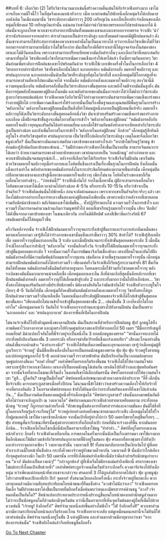 ##บทที่ 6: เลือกวิชา (2)
ได้รับวิชาจำนวนมากเช่นนี้สร้างความตื่นเต้นให้กับจ้าวเฟิงอย่างมาก เขาไม่อาจเก็บความดีใจนี้ไว้ ในที่สุดจึงแหงนหน้าหัวเราะ เมื่อเวลาผ่านพ้นไปพักหนึ่งเด็กหนุ่มจึงได้กลับมาสงบดังเดิม
ในเมืองเมฆานั้น วิชาระดับกลางมีค่าราวๆ 200 เหรียญเงิน และเบี้ยเลี้ยงประจำเดือนของเด็กหนุ่มก็เพียงแค่ 10 เหรียญเงินเท่านั้น
แน่นอนว่าเขาไม่อาจนำวิชาของพรรคออกไปขายด้านนอกได้ มิเช่นนั้นจะถูกลงโทษ พวกเขาจะทำลายการฝึกฝนทั้งหมดของเขาและเตะเขาออกจากพรรค
จ้าวเฟิง ‘นำ’ ตำรานับร้อยออกจากหอตำรา ตำราส่วนมากเป็นตำราระดับสูง และทั้งหมดล้วนเคยมีผู้ฝึกฝนมาแล้ว ดังนั้นเขาจะสามารถใช้ประสบการณ์ของพวกเขาเหล่านั้นในเป็นแนวทางได้
ทว่าการเลือกวิชาเพียงไม่กี่วิชาออกมาจากตำรามากมายนี้นับว่าไม่ใช่เรื่องง่าย
มันเป็นเรื่องดีที่ตำราเหล่านี้ได้ถูกจดจำลงในสมองของเขาและไม่มีวันลบเลือน เพราะเขาสามารถเปรียบเทียบพวกมันกับตำราอื่นๆ และเลือกวิชาที่เหมาะสมกับเขามากที่สุดได้
วิชาเพียงหนึ่งวิชาก็สามารถเพิ่มความแข็งแกร่งให้เขาได้แล้ว ยิ่งเมื่อรวมกันหลายๆ วิชา มันย่อมเพิ่มระดับการฝึกฝนของเขาไปพร้อมกันด้วย
จ้าวเฟิงใช้เวลาเพียงครึ่งชั่วโมงในการเลือกวิชา 4 วิชาออกจากตำรานับร้อย วิชาที่เขาเลือกนั้นได้แก่ นภาลอยล่อง หมัดมังกรคลั่ง ลมหายใจผลักวายุ และศรฝนอุกกาบาต
นภาลอยล่องนั้นนับเป็นวิชาที่ระดับสูงที่สุดในวิชาทั้งสี่ และเด็กหนุ่มก็มีโอกาสสูงที่จะสามารถหาส่วนที่หายไปของมันเจอได้
จากนั้นคือ หมัดมังกรคลั่งและลมหายใจผลักวายุ สองวิชานี้มีความหนุนเนืองกัน
หมัดมังกรคลั่งนั้นเป็นวิชาระดับกลางขั้นสุดยอด และพลังโจมตีจากมันนั้นสูงยิ่ง มันคือการทุ่มพลังทั้งหมดของผู้ฝึกลงในหมัด และพลังทำลายของมันนั้นอาจกล่าวได้ว่าไม่ต่ำกว่าวิชาระดับสูงบางวิชาเลยแม้แต่น้อย
จ้าวเฟิงคาดหวังกับวิชานี้ไว้อย่างมากเพราะมันสามารถเพิ่มความแข็งแกร่งของร่างกายผู้ฝึกได้
การเพิ่มความแข็งแกร่งให้ร่างกายนั้นเป็นเรื่องพื้นฐานและคุณสมบัติพื้นฐานในการสร้าง ‘พลังภายใน’
พลังภายในของผู้ฝึกตนนั้นเป็นสิ่งที่ทำให้คนผู้หนึ่งกลายเป็นผู้ฝึกตนที่แท้จริง
ลมหายใจผลักวายุก็นับเป็นวิชาระดับกลางขั้นสุดยอดอีกหนึ่งวิชา มันจะช่วยเสริมสร้างความแข็งแกร่งของร่างกายและเลือด เมื่อฝึกจนเข้าขั้นสูงจะเพิ่มโอกาสในการเข้าใจ ‘พลังภายในของผู้ฝึกตน’
“หมัดมังกรคลั่งกับลมหายใจผลักวายุหนุนเสริมกันได้อย่างยอดเยี่ยม และเมื่อใช้ร่วมกันพลังทำลายจะเทียบเท่ากับวิชาระดับสูงเป็นอย่างน้อย และยังเพิ่มโอกาสในการเข้าใจ ‘พลังภายในแห่งผู้ฝึกตน’ อีกด้วย” เด็กหนุ่มรู้สึกยินดีอยู่ในใจ
สำหรับวิชาสุดท้าย ศรฝนอุกกาบาต เป็นวิชาที่ใกล้เคียงกับวิชาระดับสูง
เหตุใดเขาจึงเลือกวิชาธนูน่ะหรือ?
นั่นเป็นเพราะมันเหมาะสมกับดวงตาซ้ายของเขาอย่างไรเล่า
“หากข้าไม่เรียนรู้วิชาธนู ข้าย่อมต้องรู้สึกผิดกับตาซ้ายของข้าแน่...”
ริมฝีปากของจ้าวเฟิงยกโค้งขึ้นเป็นรอยยิ้ม
สามารถจินตนาการได้เลยว่า ด้วยความสามารถของด้วยตาซ้ายของเขา เขาย่อมกลายเป็น ‘ยอดนักธนู’ อย่างง่ายดาย และหากเขาฝึกฝนมันจนสมบูรณ์ล่ะก็...
หลังจากที่เลือกวิชาได้เรียบร้อย จ้าวเฟิงจึงเริ่มฝึกฝน
เขาเริ่มต้นด้วยวิชาลมหายใจผลักวายุเมื่อร่างกายและโลหิตที่แข็งแกร่งเป็นเรื่องพื้นฐานในการฝึกฝน ยิ่งเลือดนั้นแข็งแกร่งเท่าใด พลังทำลายของหมัดมังกรคลั่งในระยะประชิดก็ย่อมต้องมากมายขึ้นเท่านั้น
เด็กหนุ่มปิดเปลือกตาของเขาลงและเข้าสู่เนื้อหาของลมหายใจผลักวายุ
เพียงไม่นาน โลหิตในร่างของเขาก็เริ่มเคลื่อนไหวอย่างช้าๆ...
“ง่ายเช่นนี้?” จ้าวเฟิงนิ่งงันไป
จากในเนื้อหานั้น ผู้ฝึกจะสามารถเคลื่อนไหวโลหิตของพวกเขาได้เมื่อเวลาผ่านไปอย่างน้อย 4-5วัน หรือกระทั่ง 10-15วัน
หรือว่าข้าจะเป็นอัจฉริยะ?
จ้าวเฟิงคิดเช่นนั้นไปพักหนึ่ง ก่อนจะคัดค้านตนเอง เพราะหากเขาเป็นอัจฉริยะจริงๆ แล้ว เขาก็คงไม่ต้องยากลำบากในการทะลวงขั้นสองแห่งผู้ฝึกตนถึงเพียงนั้น
เขาตระหนักว่าหลังจากที่เขาหลอมรวมกับนัยน์ตาซ้ายแล้ว พลังจิตของเขาได้เพิ่มขึ้น... ทั้งปฏิกิริยาตอบโต้ ความรวดเร็วในการเข้าใจ และความเร็วในการคาดคำนวณล้วนเกินกว่ามนุษย์ทั่วไป
ตอนที่เขาเรียนรู้ลมหายใจวายุนั้น เสียง ‘ตึกตึก’ ได้ดังขึ้นจากดวงตาซ้ายของเขา
ในขณะเดียวกัน ภายในมิติสีทมิฬ แสงสีเขียวซีดกว้างรัศมี 67 เซนติเมตรนั้นก็ได้หมุนเร็วขึ้น

ครึ่งวันหลังจากนั้น
จ้าวเฟิงได้ฝึกฝนลมหายใจวายุจนกระทั่งเข้าสู่ขั้นแรกและร่างกายส่งกลิ่มเหม็นของหยาดเหงื่อออกมา
เขารู้สึกได้ว่าร่างกายของเขานั้นแข็งแกร่งขึ้นราวๆ 30%
ข้าทำได้?
จ้าวเฟิงรู้สึกเหลือเชื่อ
ลมหายใจวายุนั้นแบ่งออกเป็น 3 ระดับ และเมื่อฝึกฝนจนกระทั่งเข้าขั้นสุดยอดของระดับ 3 เมื่อนั้นก็จะมีโอกาสในการสำนึกรู้ ‘พลังภายใน’
จากนั้นอีกครึ่งวัน จ้าวเฟิงก็ได้ฝึกฝนลมหายใจวายุจนกระทั่งเข้าสู่ขั้นสุดยอดของระดับ 1 จากนั้นความเร็วในการพัฒนาจึงเริ่มเชื่องช้าลง
เขาเปลี่ยนใจและหันไปฝึกหมัดมังกรคลั่งที่มีความสัมพันธ์กับลมหายใจวายุแทน
เช่นที่คาด ด้วยพื้นฐานลมหายใจวายุนั้น เด็กหนุ่มสามารถฝึกฝนหมัดมังกรคลั่งได้อย่างรวดเร็ว เพียงแค่ครึ่งวันจ้างเฟิงก็เรียนรู้กระบวนท่าทั้ง 81 ขั้นเริ่มต้นได้ทั้งหมด
หมัดมังกรคลั่งนั้นมีพลังทำลายสูงมาก โดยเฉพาะเมื่อใช้ร่วมกับวิชาลมหายใจวายุ พลังระเบิดของมันนั้นมากมายจนน่าเหลือเชื่อ
เด็กหนุ่มลอบเดาะลิ้น
สิ่งที่น่าตะลึงที่สุดนั้นคือหลังจากที่เขาฝึกฝนหมัดมังกรคลั่ง ลมหายใจวายุก็ได้เลื่อนเข้าสู่ระดับ 2 และกระทั่งมากกว่านั้นไปอีกเล็กน้อย... วิชาทั้งสองได้หนุนเสริมกันอย่างมีประสิทธิภาพยิ่ง
มิต้องสงสัยอันใดว่ามันเข้ากันได้!
จ้างเฟิงหัวเราะอยู่ในใจเงียบๆ
4-5 วันถัดไปนั้น เด็กหนุ่มก็ยังคงฝึกฝนหมัดมังกรคลั่งและลมหายใจวายุ วิชาทั้งสองได้ถูกฝึกฝนด้วยความรวดเร็วอันเหลือเชื่อ ในตอนนั้นเองที่ระดับผู้ฝึกตนของจ้าวเฟิงได้ใกล้เข้าสู่ขั้นสุดยอดของขั้นสอง
“เพียงแค่อีกไม่นานข้าก็จะเข้าสู่ขั้นสุดยอดของขั้น 2... เช่นนั้นขั้น 3 เองก็คงอีกไม่ไกลเท่าใด” เด็กหนุ่มคาดหวัง
วันถัดไป จ้าวเฟิงออกจากบ้านและมุ่งตรงไปยังลานฝึกฝน นั่นเป็นเพราะ ‘นภาลอยล่อง’ และ ‘ศรฝนอุกกาบาต’ ต้องการพื้นที่เปิดในการฝึกฝน

ไม่นานจ้าวเฟิงก็ไปถึงยังมุมหนึ่งของลานฝึกฝน มันเป็นสถานที่สำหรับการฝึกฝนธนู
ฟุ่บ!
ลูกธนูได้ทิ้งภาพติดตาไว้กลางอากาศ และมุ่งตรงไปยังจุดศูนย์กลางของเป้าที่ห่างออกไป 50 เมตร
“ฝีมือการยิงธนูที่ยอดเยี่ยม! มิน่าแปลกใจอันใดที่พี่จ้าวหยู่จะเป็นหนึ่งใน 3 ยอดนักธนูของพรรค”
“ศรนั้นอาจทะลายได้กระทั่งพลังป้องกันของขั้น 3 เลยกระมัง หรืออาจฆ่าสัตว์ร้ายที่แข็งแกร่งเลยเทียว” เสียงตะโกนอย่างตื่นเต้นดังขึ้นจากด้านข้าง
“น่ายำเกรงนัก!” จ้าวเฟิงได้ทันเห็นภาพนั้นและอุทานออกมา
เขารู้ว่าเด็กหนุ่มผู้ที่ถูกเรียกว่า ‘จ้าวหยู่’ นั้นมีชื่อเสียงเลื่องลือในการเป็นยอดนักธนูของพรรค
ฟุ่บ ฟุ่บ ฟุ่บ
จ้าวหยู่รั้งสายธนูและปล่อยลูกธนูออกไป 5-6 ดอกด้วยความเร็วราวสายฟ้าฟาด มันปักเรียงกันเป็นวงกลมล้อมรอบจุดศูนย์กลางสีแดง
“ยอด! เยี่ยม!”
เหล่าศิษย์โดยรอบเริ่มร้องชื่นชม
จ้าวเฟิงไม่ได้ให้ความสนใจต่อเพราะเขารู้สึกว่าหากเขาได้ลอง เขาเองก็เป็นยอดนักธนูได้เช่นกัน เขาเดินไปยังที่ว่างและสุ่มหยิบคันศรมา จากนั้นจึงหรี่ตาลงในขณะที่เริ่มเล็ง
ในตอนที่เขาได้เลือกคันศรนั้น ศิษย์โดยรอบต่างก็ให้ความสนใจเขา
“ดูสิ... ผู้ใดกัน? เขาดูเป็นมือใหม่”
ศิษย์คนหนึ่งเอ่ยขณะมองด้วยดวงตาเปล่งประกาย
“ฮี่ฮี่ เด็กนั่นชื่อจ้าวเฟิง มาจากตระกูลสาขาเมื่อครึ่งปีก่อน ไม่นานมานี้ข้าได้ข่าวว่าเขาสร้างความเคืองใจให้กับจ้าวยี่จางที่ครองอันดับ 3 ในบรรดาศิษย์สายนอก ข้ายังได้ยินมาอีกว่ากระทั่งสตรีของเขาก็ทิ้งเขาไปแล้วเช่นกัน...” นั่นเป็นความคิดเห็นของคนผู้หนึ่งที่จำเด็กหนุ่มได้
“ศิษย์ตระกูลสาขา? เช่นนั้นลองมาพนันกันดีหรือไม่ว่าเขาจะยิงถูกเป้า ณ วงแหวนใด” ศิษย์บางคนมองจ้าวเฟิงด้วยสายตาเหยียดหยาม กระทั่งยอดนักธนู ‘จ้าวหยู่’ ก็ถูกรบกวนด้วยเรื่องนี้
“ทักษะธนูนั้นต้องการทั้งพรสวรรค์และความมั่นคง มันมิใช่สิ่งที่ผู้ใดอยากเรียนรู้แล้วจะเรียนรู้ได้”
จ้าวหยู่เอ่ยอย่างเย่อหยิ่งขณะชายตามองจ้าวเฟิง เด็กหนุ่มไม่ได้ใส่ใจกับผู้คนเหล่านี้ เขาใช้ดวงตาซ้ายเล็กน้อย จากนั้นเป้าที่อยู่ห่างไปกว่า 50 เมตรก็ขยายใหญ่ขึ้นเรื่อยๆ ...
ฟุ่บ
สายธนูสั่นระริกขณะที่ศรนั้นพุ่งผ่าอากาศกระทั่งเกือบถึงเป้า ก่อนที่มันจะร่วงลงที่พื้น
หากมันลอยอีกนิด...
จ้าวเฟิงเหงื่อไหลโชกเมื่อนี่นับเป็นคราแรกที่เขาใช้ธนู
“ฮ่าฮ่าฮ่า...” ศิษย์ที่อยู่โดยรอบแหงนหน้าหัวเราะ
อีกครั้ง
จ้าวเฟิงยังคงเยือกเย็น การพลาดในครั้งแรกนั้นนับเป็นเรื่องธรรมดา เขาใช้แรงมากขึ้นอีกนิดและใช้มันรวมเข้ากับวิชาศรฝนอุกกาบาตที่ฝังอยู่ในสมอง
ฟุ่บ
ศรดอกที่สองพุ่งตรงไปยังเป้าและห่างจากจุดกลางเพียง 1 วงแหวนเท่านั้น
วงแหวนที่ 9!
ทั้งสนามกลับกลายเป็นเงียบงันไป ผู้ที่เคยหัวเราะล้วนมีใบหน้าที่แข็งค้าง กระทั่งคิ้วของจ้าวหยู่ยังขมวดคิ้วหากัน
วงแหวนที่ 9 นั้นนับว่าใกล้เคียงกับจุดศูนย์กลางนัก ในเป้า 50 เมตรนั้น การที่ยิงได้แม่นยำถึงเพียงนี้นับว่าดีแล้วสำหรับนักธนุเก่าบางคน
“ดวง! มันต้องเป็นดวงแน่ๆ!”
“กล่าวถูกต้อง! ผู้ที่เพิ่งเริ่มไม่มีทางแม่นยำถึงเพียงนี้ ศรแรกของเขาไม่แม้กระทั่งโดนเป้าเสียด้วยซ้ำ” เหล่าศิษย์ตระกูลจ้าวคนอื่นเริ่มหัวเราะอีกครั้ง ดวงตาจับจ้องไปยังเด็กหนุ่ม
ทว่าเพียงแค่ก่อนหน้าที่พวกเขาจะกล่าวจบ ศรดอกที่ 3 ก็ได้ถูกส่งฝ่าอากาศไปแล้ว
ฟุ่บ
ลูกธนูพุ่งไปราวสายฟ้าและปักลงที่เป้า
ปึก!
จุดตาย!
ทั้งสนามเงียบลงอีกครั้งหนึ่ง กระทั่งจ้าวหยู่ก็ตกตะลึง พวกเขาทุกคนล้วนมีความสับสนประทับบนใบหน้าขณะที่ยืนแข็งค้าง
“ดวงข้าไม่นับว่าเลว”
จ้าวเฟิงเผยรอยยิ้มเล็ก ริมฝีปากของเขาโค้งขึ้นเป็นรอยยิ้มอีกครั้งเมื่อค้นพบว่าตนเองมีพรสวรรค์ด้านธนู
“ดวง? เจ้าหมอนั่นเป็นอันใด?” สีหน้าแปลกประหลาดประการหนึ่งปรากฏขึ้นบนใบหน้าของเหล่านักธนูส่วนมาก
ไม่ว่าจะเป็นนักธนูคนใดก็ล้วนต้องมีจุดเริ่มต้น ทว่านี่เป็นคราแรกที่เห็นจุดเริ่มต้นของผู้อื่นที่เต็มไปด้วยดวงเช่นนี้
“เจ้าหนู! ยิงอีกครั้ง!” ศิษย์จำนวนหนึ่งเอ่ยขึ้นอย่างไม่พึงใจ
“ใช่! ยิงอีกครั้งสิ!”
พวกเขาส่วนมากมีความระทึกบนใบหน้าและเริ่มร้องตะโกน
จ้าวเฟิงอยากจะกลับ แต่ดูเหมือนคนเหล่านี้จะไม่ยินดีให้เขาทำเช่นนั้น ศิษย์จำนวนหนึ่งอยู่ในขั้น 3 แห่งผู้ฝึกตน และส่วนมากล้วนมีอายุมากกว่าเขา
“หากต้องการเช่นนั้น”
จ้างเฟิงยักไหล่แล้วจึงหยิบธนูขึ้นอีกครั้ง




[Go To Next Chapter]( ./7.md)